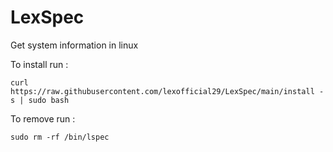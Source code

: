 # LexSpec
Get system information in linux


To install run :

`curl https://raw.githubusercontent.com/lexofficial29/LexSpec/main/install -s | sudo bash`

To remove run :

`sudo rm -rf /bin/lspec`
